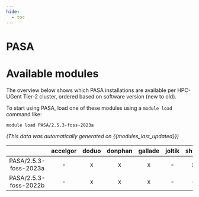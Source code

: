 ```yaml
---
hide:
  - toc
---
```


PASA
====

# Available modules


The overview below shows which PASA installations are available per HPC-UGent Tier-2 cluster, ordered based on software version (new to old).

To start using PASA, load one of these modules using a `module load` command like:

```shell
module load PASA/2.5.3-foss-2023a
```

*(This data was automatically generated on {{modules_last_updated}})*  

| |accelgor|doduo|donphan|gallade|joltik|shinx|
| :---: | :---: | :---: | :---: | :---: | :---: | :---: |
|PASA/2.5.3-foss-2023a|-|x|x|x|-|x|
|PASA/2.5.3-foss-2022b|-|x|x|x|-|-|
